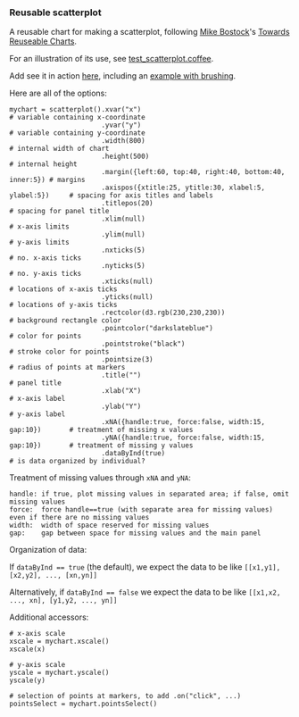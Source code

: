 ### Reusable scatterplot

A reusable chart for making a scatterplot,
following
[Mike Bostock](http://bost.ocks.org/mike)'s
[Towards Reuseable Charts](http://bost.ocks.org/mike/chart/).

For an illustration of its use, see [test_scatterplot.coffee](https://github.com/kbroman/qtlcharts/blob/master/inst/panels/scatterplot/test/test_scatterplot.coffee).

Add see it in action
[here](http://www.biostat.wisc.edu/~kbroman/D3/scatterplot),
including an [example with brushing](http://www.biostat.wisc.edu/~kbroman/D3/scatterplot/index.html#ex2).

Here are all of the options:

    mychart = scatterplot().xvar("x")                                               # variable containing x-coordinate
                           .yvar("y")                                               # variable containing y-coordinate
                           .width(800)                                              # internal width of chart
                           .height(500)                                             # internal height
                           .margin({left:60, top:40, right:40, bottom:40, inner:5}) # margins
                           .axispos({xtitle:25, ytitle:30, xlabel:5, ylabel:5})     # spacing for axis titles and labels
                           .titlepos(20)                                            # spacing for panel title
                           .xlim(null)                                              # x-axis limits
                           .ylim(null)                                              # y-axis limits
                           .nxticks(5)                                              # no. x-axis ticks
                           .nyticks(5)                                              # no. y-axis ticks
                           .xticks(null)                                            # locations of x-axis ticks
                           .yticks(null)                                            # locations of y-axis ticks
                           .rectcolor(d3.rgb(230,230,230))                          # background rectangle color
                           .pointcolor("darkslateblue")                             # color for points
                           .pointstroke("black")                                    # stroke color for points
                           .pointsize(3)                                            # radius of points at markers
                           .title("")                                               # panel title
                           .xlab("X")                                               # x-axis label
                           .ylab("Y")                                               # y-axis label
                           .xNA({handle:true, force:false, width:15, gap:10})       # treatment of missing x values
                           .yNA({handle:true, force:false, width:15, gap:10})       # treatment of missing y values
                           .dataByInd(true)                                         # is data organized by individual?

Treatment of missing values through `xNA` and `yNA`:

    handle: if true, plot missing values in separated area; if false, omit missing values
    force:  force handle==true (with separate area for missing values) even if there are no missing values
    width:  width of space reserved for missing values
    gap:    gap between space for missing values and the main panel

Organization of data:

  If `dataByInd == true` (the default), we expect the data to be like `[[x1,y1], [x2,y2], ..., [xn,yn]]`

  Alternatively, if `dataByInd == false` we expect the data to be like `[[x1,x2, ..., xn], [y1,y2, ..., yn]]`

Additional accessors:

    # x-axis scale
    xscale = mychart.xscale()
    xscale(x)

    # y-axis scale
    yscale = mychart.yscale()
    yscale(y)

    # selection of points at markers, to add .on("click", ...)
    pointsSelect = mychart.pointsSelect()

